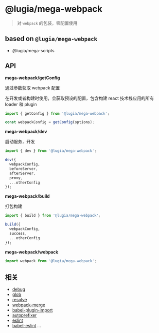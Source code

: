# @lugia/mega-webpack

> 对 `webpack` 的包装，零配置使用

## based on `@lugia/mega-webpack`

- @lugia/mega-scripts

## API

**mega-webpack/getConfig**

通过参数获取 webpack 配置

在开发或者构建时使用，会获取预设的配置，包含构建 react 技术栈应用的所有 loader 和 plugin

```js
import { getConfig } from '@lugia/mega-webpack';

const webpackConfig = getConfig(options);
```

**mega-webpack/dev**

启动服务，开发

```js
import { dev } from '@lugia/mega-webpack';

dev({
  webpackConfig,
  beforeServer,
  afterServer,
  proxy,
  ...otherConfig
});
```

**mega-webpack/build**

打包构建

```js
import { build } from '@lugia/mega-webpack';

build({
  webpackConfig,
  success,
  ...otherConfig
});
```

**mega-webpack/webpack**

```js
import webpack from '@lugia/mega-webpack';
```

## 相关

- [debug](https://github.com/visionmedia/debug)
- [glob](https://github.com/isaacs/node-glob)
- [resolve](https://github.com/browserify/resolve)
- [webpack-merge](https://github.com/survivejs/webpack-merge)
- [babel-plugin-import](https://github.com/ant-design/babel-plugin-import)
- [autoprefixer](https://github.com/postcss/autoprefixer)
- [eslint](https://github.com/eslint/eslint)
- [babel-eslint](https://github.com/babel/babel-eslint)
  ...
